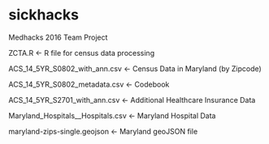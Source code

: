 # sickhacks
Medhacks 2016 Team Project

ZCTA.R <- R file for census data processing

ACS_14_5YR_S0802_with_ann.csv <- Census Data in Maryland (by Zipcode)

ACS_14_5YR_S0802_metadata.csv <- Codebook

ACS_14_5YR_S2701_with_ann.csv <- Additional Healthcare Insurance Data

Maryland_Hospitals__Hospitals.csv <- Maryland Hospital Data

maryland-zips-single.geojson <- Maryland geoJSON file
